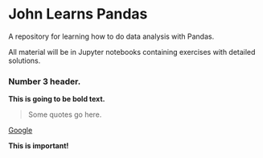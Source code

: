 # John Learns Pandas
A repository for learning how to do data analysis with Pandas. 

All material will be in Jupyter notebooks containing exercises with detailed solutions.

### Number 3 header.

**This is going to be bold text.**
<br>

> Some quotes go here.

[Google](www.google.com)

__This is important!__

